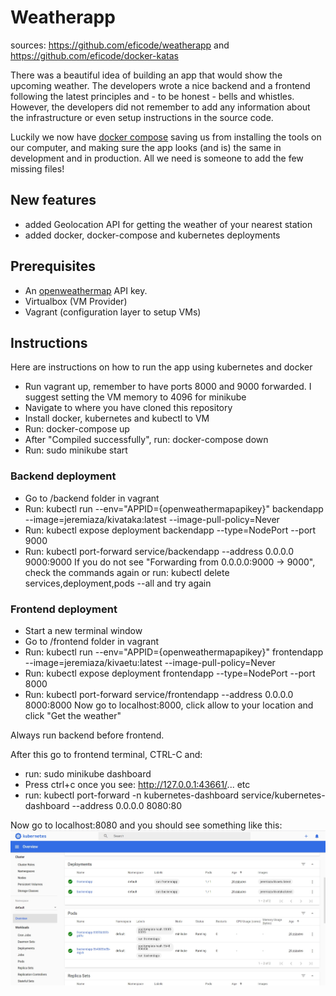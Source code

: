 # Weatherapp
sources: https://github.com/eficode/weatherapp and https://github.com/eficode/docker-katas

There was a beautiful idea of building an app that would show the upcoming weather. The developers wrote a nice backend and a frontend following the latest principles and - to be honest - bells and whistles. However, the developers did not remember to add any information about the infrastructure or even setup instructions in the source code.

Luckily we now have [docker compose](https://docs.docker.com/compose/) saving us from installing the tools on our computer, and making sure the app looks (and is) the same in development and in production. All we need is someone to add the few missing files!

## New features

- added Geolocation API for getting the weather of your nearest station
- added docker, docker-compose and kubernetes deployments

## Prerequisites

* An [openweathermap](http://openweathermap.org/) API key.
* Virtualbox (VM Provider)
* Vagrant (configuration layer to setup VMs)

## Instructions

Here are instructions on how to run the app using kubernetes and docker

- Run vagrant up, remember to have ports 8000 and 9000 forwarded. I suggest setting the VM memory to 4096 for minikube
- Navigate to where you have cloned this repository
- Install docker, kubernetes and kubectl to VM
- Run: docker-compose up
- After "Compiled successfully", run: docker-compose down
- Run: sudo minikube start
### Backend deployment
- Go to /backend folder in vagrant
- Run: kubectl run --env="APPID={openweathermapapikey}" backendapp --image=jeremiaza/kivataka:latest --image-pull-policy=Never
- Run: kubectl expose deployment backendapp --type=NodePort --port 9000
- Run: kubectl port-forward service/backendapp --address 0.0.0.0 9000:9000
If you do not see "Forwarding from 0.0.0.0:9000 -> 9000", check the commands again or run: kubectl delete services,deployment,pods --all
and try again
### Frontend deployment
- Start a new terminal window
- Go to /frontend folder in vagrant
- Run: kubectl run --env="APPID={openweathermapapikey}" frontendapp --image=jeremiaza/kivaetu:latest --image-pull-policy=Never
- Run: kubectl expose deployment frontendapp --type=NodePort --port 8000
- Run: kubectl port-forward service/frontendapp --address 0.0.0.0 8000:8000
Now go to localhost:8000, click allow to your location and click "Get the weather"

Always run backend before frontend.

After this go to frontend terminal, CTRL-C and:
- run: sudo minikube dashboard
- Press ctrl+c once you see: http://127.0.0.1:43661/... etc
- run: kubectl port-forward -n kubernetes-dashboard service/kubernetes-dashboard --address 0.0.0.0 8080:80

Now go to localhost:8080 and you should see something like this:
![alt text](https://github.com/Jeremiaza/Weather-App/blob/master/frontend/src/public/KubeDashBoard.jpg)
